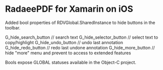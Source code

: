 RadaeePDF for Xamarin on iOS
============================

Added bool properties of RDVGlobal.SharedInstance to hide buttons in the toolbar.

G_hide_search_button // search text
G_hide_selector_button // select text to copy/highlight
G_hide_undo_button // undo last annotation
G_hide_redo_button // redo last undone annotation
G_hide_more_button // hide "more" menu and prevent to access to extended features

Bools expose GLOBAL statuses available in the Object-C project.
